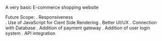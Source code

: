 A very basic E-commerce shopping website

Future Scope:
. Responsiveness\
. Use of JavaScript for Cient Side Rendering
. Better UI/UX
. Connection with Database
. Addition of payment gateway
. Addition of user login system
. API integration

